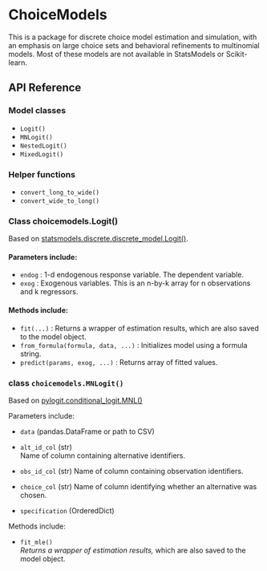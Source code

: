 # ChoiceModels

This is a package for discrete choice model estimation and simulation, with an emphasis on large choice sets and behavioral refinements to multinomial models. Most of these models are not available in StatsModels or Scikit-learn. 




## API Reference

### Model classes

- `Logit()`
- `MNLogit()`
- `NestedLogit()`
- `MixedLogit()`


### Helper functions

- `convert_long_to_wide()`
- `convert_wide_to_long()`


### Class choicemodels.Logit()

Based on [statsmodels.discrete.discrete_model.Logit()](http://statsmodels.sourceforge.net/0.6.0/generated/statsmodels.discrete.discrete_model.Logit.html).

#### Parameters include:

- `endog` : 1-d endogenous response variable. The dependent variable.
- `exog` : Exogenous variables. This is an n-by-k array for n observations and k regressors.
  
#### Methods include:

- `fit(...)` : Returns a wrapper of estimation results, which are also saved to the model object.
- `from_formula(formula, data, ...)` : Initializes model using a formula string.
- `predict(params, exog, ...)` : Returns array of fitted values.
  
  
### class `choicemodels.MNLogit()`

Based on [pylogit.conditional_logit.MNL()](https://github.com/timothyb0912/pylogit/blob/master/pylogit/conditional_logit.py)

Parameters include:

- `data` (pandas.DataFrame or path to CSV)

- `alt_id_col` (str)  
  Name of column containing alternative identifiers.

- `obs_id_col` (str)
  Name of column containing observation identifiers.
  
- `choice_col` (str)
  Name of column identifying whether an alternative was chosen.
  
- `specification` (OrderedDict)

Methods include:

- `fit_mle()`  
  _Returns a wrapper of estimation results,_ which are also saved to the model object.







